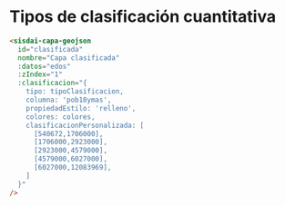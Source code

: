 # Tipos de clasificación cuantitativa

<capas-ClasificacionCuantiles />

```html
<sisdai-capa-geojson
  id="clasificada"
  nombre="Capa clasificada"
  :datos="edos"
  :zIndex="1"
  :clasificacion="{
    tipo: tipoClasificacion,
    columna: 'pob18ymas',
    propiedadEstilo: 'relleno',
    colores: colores,
    clasificacionPersonalizada: [
      [540672,1706000],
      [1706000,2923000],
      [2923000,4579000],
      [4579000,6027000],
      [6027000,12083969],
    ]
  }"
/>
```
